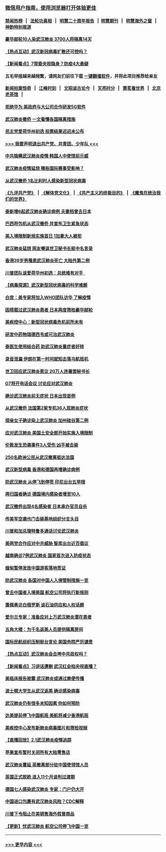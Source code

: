 ### [微信用户指南，使用浏览器打开体验更佳](https://github.com/gfw-breaker/banned-news1/blob/master/indexes/wechat-guide.md?t=0)
#### [禁闻热榜](热点新闻.md?t=0)  &nbsp;&nbsp;|&nbsp;&nbsp; [法轮功真相](https://github.com/gfw-breaker/truth/blob/master/README.md?t=0) &nbsp;&nbsp;|&nbsp;&nbsp; [明慧二十周年报告](https://github.com/gfw-breaker/mh-reports/blob/master/README.md?t=0) &nbsp;&nbsp;|&nbsp;&nbsp;[明慧期刊](https://github.com/gfw-breaker/mh-qikan) &nbsp;&nbsp;|&nbsp;&nbsp; [明慧海外之窗](https://github.com/gfw-breaker/mh-news/blob/master/README.md?t=0) &nbsp;&nbsp;|&nbsp;&nbsp; [神韵特别报道](https://github.com/gfw-breaker/mh-news/blob/master/shenyun.md?t=0)
#### [豪华邮轮10人染武汉肺炎 3700人将隔离14天](../pages/nsc418/n11845543.md?t=02051611) 
#### [【热点互动】武汉新冠病毒扩散还可控吗？](../pages/nsc418/n11844750.md?t=02051611) 
#### [【新闻看点】7常委央视隐身？防疫4大悬疑](../pages/nsc418/n11844611.md?t=02051611) 
#### 五毛举报越来越频繁，请网友们前往下载 [一键翻墙软件](https://github.com/gfw-breaker/ssr-accounts)，并将此项目推荐给亲友
#### [新闻拍案惊奇](https://github.com/gfw-breaker/banned-news1/blob/master/pages/link4.md) &nbsp;&nbsp;|&nbsp;&nbsp; [江峰时刻](https://github.com/gfw-breaker/banned-news1/blob/master/pages/link4.md) &nbsp;&nbsp;|&nbsp;&nbsp; [文昭谈古论今](https://github.com/gfw-breaker/banned-news1/blob/master/pages/link4.md) &nbsp;&nbsp;|&nbsp;&nbsp; [天亮时分](https://github.com/gfw-breaker/banned-news1/blob/master/pages/link4.md) &nbsp;&nbsp;|&nbsp;&nbsp; [萧茗看世界](https://github.com/gfw-breaker/banned-news1/blob/master/pages/link4.md) &nbsp;&nbsp;|&nbsp;&nbsp; [北京老茶馆](https://github.com/gfw-breaker/banned-news1/blob/master/pages/link4.md) &nbsp;&nbsp;|&nbsp;&nbsp; 
#### [拒绝华为 美政府与大公司合作研发5G软件](../pages/nsc418/n11844625.md?t=02051611) 
#### [武汉肺炎撤侨 一文看懂各国隔离措施](../pages/nsc418/n11844216.md?t=02051611) 
#### [民主党爱荷华州初选 投票结果迟迟未公布](../pages/nsc418/n11844207.md?t=02051611) 
#### [>>> 我要声明退出共产党、共青团、少年队 <<<](https://github.com/begood0513/goodnews/blob/master/quit/letter.md) 
#### [中共隐瞒武汉肺炎疫情 韩国人中使馆前示威](../pages/nsc418/n11844084.md?t=02051611) 
#### [武汉肺炎疫情延烧 哪些国际赛事受影响？](../pages/nsc418/n11843958.md?t=02051611) 
#### [从武汉撤侨 1名比利时人感染新型冠状病毒](../pages/nsc418/n11843977.md?t=02051611) 
#### [《九评共产党》](https://github.com/begood0513/9ping.md/blob/master/README.md) &nbsp;|&nbsp; [《解体党文化》](../../../../jtdwh.md/blob/master/README.md)  &nbsp;|&nbsp; [《共产主义的终极目的》](../../../../gczydzjmd.md/blob/master/README.md) &nbsp;|&nbsp; [《魔鬼在统治我们的世界》](../../../../mgztzwmdsj.md/blob/master/README.md) 
#### [泰新增6起武汉肺炎确诊病例 夫妻档曾去日本](../pages/nsc418/n11843900.md?t=02051611) 
#### [巴西将包机从武汉撤侨 并宣布卫生紧急状态](../pages/nsc418/n11843418.md?t=02051611) 
#### [美入境限制新规实施首日 1加拿大人被拒](../pages/nsc418/n11843058.md?t=02051611) 
#### [武汉肺炎延烧 网友嘲讽世卫秘书长挺中名言录](../pages/nsc418/n11843056.md?t=02051611) 
#### [香港39岁男罹患武汉肺炎死亡 大陆外第二例](../pages/nsc418/n11843026.md?t=02051611) 
#### [川普团队谈爱荷华州初选：总统难有对手  ](../pages/nsc418/n11842867.md?t=02051611) 
#### [【病毒探源】武汉新型冠状病毒的科学难题](../pages/nsc418/n11842176.md?t=02051611) 
#### [白宫：美专家将加入WHO团队访华 了解疫情](../pages/nsc418/n11842198.md?t=02051611) 
#### [因搭载过武汉肺炎患者 日本两度筛检豪华邮轮](../pages/nsc418/n11842447.md?t=02051611) 
#### [美疾控中心：新型冠状病毒危机前所未有](../pages/nsc418/n11842406.md?t=02051611) 
#### [研发中药物瑞德西韦或可治武汉肺炎](../pages/nsc418/n11842100.md?t=02051611) 
#### [泰医生使用结合药 助武汉肺炎重症者好转](../pages/nsc418/n11842096.md?t=02051611) 
#### [录音泄漏 伊朗在第一时间就知击落乌航班机](../pages/nsc418/n11842002.md?t=02051611) 
#### [世卫回应武汉肺炎惹议 20万人连署罢秘书长](../pages/nsc418/n11841664.md?t=02051611) 
#### [G7将开电话会议 讨论应对武汉肺炎](../pages/nsc418/n11841658.md?t=02051611) 
#### [确诊武汉肺炎前无症状 日本出现首例](../pages/nsc418/n11841567.md?t=02051611) 
#### [从武汉撤侨 法国第2架专机36人现肺炎症状](../pages/nsc418/n11841382.md?t=02051611) 
#### [探亲女子确诊染上武汉肺炎 加州硅谷第二例](../pages/nsc418/n11839784.md?t=02051611) 
#### [应对武汉肺炎 美国土安全部开始实施入境限制](../pages/nsc418/n11839729.md?t=02051611) 
#### [伦敦发生恐袭事件3人受伤 凶手被击毙](../pages/nsc418/n11839442.md?t=02051611) 
#### [250名欧洲公民从武汉撤离抵达法国](../pages/nsc418/n11839438.md?t=02051611) 
#### [武汉新型病毒 香港和德国再增确诊病例](../pages/nsc418/n11839381.md?t=02051611) 
#### [防武汉肺炎 从停飞到停签 印尼出台五举措](../pages/nsc418/n11839282.md?t=02051611) 
#### [两归国者确诊 德国境内感染者增至10人](../pages/nsc418/n11839164.md?t=02051611) 
#### [武汉撤侨出现4名感染者 日本承办官员自杀](../pages/nsc418/n11839044.md?t=02051611) 
#### [传美军空袭也门击毙基地组织分支头目](../pages/nsc418/n11839210.md?t=02051611) 
#### [川普和加总理特鲁多通话讨论武汉肺炎](../pages/nsc418/n11839128.md?t=02051611) 
#### [美两党合作应对中共威胁 智库出台近百倡议](../pages/nsc418/n11838437.md?t=02051611) 
#### [越南确诊7例武汉肺炎 国家首次进入防疫状态](../pages/nsc418/n11838860.md?t=02051611) 
#### [缅甸暂停发放中国游客落地签证](../pages/nsc418/n11838730.md?t=02051611) 
#### [防武汉肺炎 各国对中国人入境管制措施一览](../pages/nsc418/n11838726.md?t=02051611) 
#### [曾去中国者入境美国 航空公司将执行新规则](../pages/nsc418/n11838375.md?t=02051611) 
#### [蓬佩奥访白俄罗斯 谈石油供应和人权话题](../pages/nsc418/n11838242.md?t=02051611) 
#### [爱尔兰专家：准备应对上万武汉肺炎潜在患者](../pages/nsc418/n11837978.md?t=02051611) 
#### [五角大楼：为千名返美人员提供隔离房间](../pages/nsc418/n11837831.md?t=02051611) 
#### [国际民航组织压制挺台言论 美国务院严厉谴责](../pages/nsc418/n11837791.md?t=02051611) 
#### [【热点互动】武汉肺炎会击垮中共政权吗？](../pages/nsc418/n11837779.md?t=02051611) 
#### [【新闻看点】习讲话遭删 武汉红会掐央视直播？](../pages/nsc418/n11837573.md?t=02051611) 
#### [美临床报告披露 武汉肺炎或通过粪便传播](../pages/nsc418/n11837626.md?t=02051611) 
#### [波士顿大学生从武汉返美 确诊感染病毒](../pages/nsc418/n11837580.md?t=02051611) 
#### [武汉肺炎仍有很多未知因素 你如何预防](../pages/nsc418/n11837666.md?t=02051611) 
#### [达美提前停飞中国航班 美航将减少香港航班](../pages/nsc418/n11837649.md?t=02051611) 
#### [美疾控中心发布新肺炎病毒图片和筛检视频](../pages/nsc418/n11837491.md?t=02051611) 
#### [【直播回放】2.1武汉肺炎疫情追踪](../pages/nsc418/n11837232.md?t=02051611) 
#### [苹果宣布暂时关闭所有大陆零售店](../pages/nsc418/n11837097.md?t=02051611) 
#### [武汉肺炎蔓延 英撤离部分驻中国使领馆人员](../pages/nsc418/n11837061.md?t=02051611) 
#### [英国正式脱欧 进入11个月谈判过渡期](../pages/nsc418/n11836911.md?t=02051611) 
#### [德国七人感染武汉肺炎 专家：门户仍大开](../pages/nsc418/n11836344.md?t=02051611) 
#### [中国进口包裹有武汉肺炎风险？CDC解释](../pages/nsc418/n11836321.md?t=02051611) 
#### [川普下令阻止在美销售海外假冒商品](../pages/nsc418/n11836261.md?t=02051611) 
#### [【更新】忧武汉肺炎 航空公司停飞中国一览](../pages/nsc418/n11835931.md?t=02051611) 

----
#### [ >>> 更早内容 <<< ](../indexes/nsc418-earlier.md)

